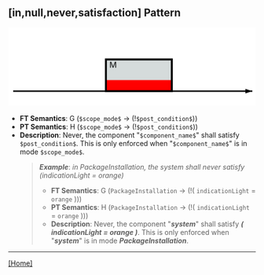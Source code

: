 ## [in,null,never,satisfaction] Pattern
![[in,null,never,satisfaction] Pattern](../../../_media/user-interface/examples/svgDiagrams/in_null_never_satisfaction.svg "[in,null,never,satisfaction] Pattern")
 * **FT Semantics**: G (`$scope_mode$` -> (!`$post_condition$`))
 * **PT Semantics**: H (`$scope_mode$` -> (!`$post_condition$`))
 * **Description**: Never, the component "`$component_name$`" shall satisfy `$post_condition$`. This is only enforced when "`$component_name$`" is in mode `$scope_mode$`.
   > **_Example_**: _in PackageInstallation,  the system shall never satisfy (indicationLight = orange)_   
   >  * **FT Semantics**: G (`PackageInstallation` -> (!( `indicationLight` = `orange` )))
   >  * **PT Semantics**: H (`PackageInstallation` -> (!( `indicationLight` = `orange` )))
   >  * **Description**: Never, the component "**_system_**" shall satisfy **_( indicationLight = orange )_**. This is only enforced when "**_system_**" is in mode **_PackageInstallation_**.
***
[[Home]](../semantics.md)